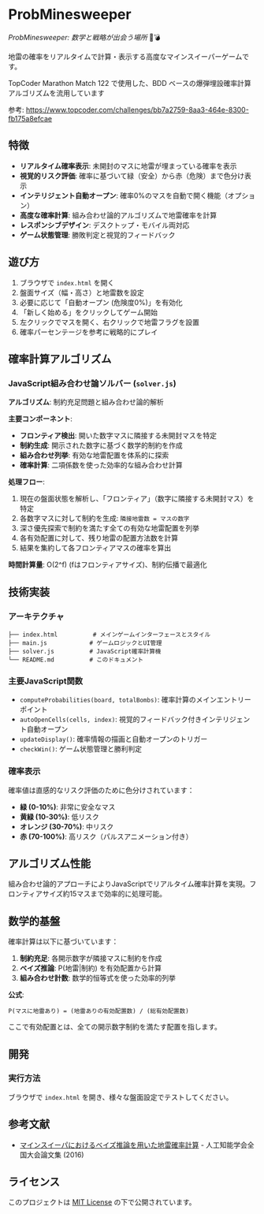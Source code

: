 # ProbMinesweeper

*ProbMinesweeper: 数学と戦略が出会う場所* 🎯💣

地雷の確率をリアルタイムで計算・表示する高度なマインスイーパーゲームです。

TopCoder Marathon Match 122 で使用した、BDD ベースの爆弾埋設確率計算アルゴリズムを流用しています

参考: https://www.topcoder.com/challenges/bb7a2759-8aa3-464e-8300-fb175a8efcae

## 特徴

- **リアルタイム確率表示**: 未開封のマスに地雷が埋まっている確率を表示
- **視覚的リスク評価**: 確率に基づいて緑（安全）から赤（危険）まで色分け表示
- **インテリジェント自動オープン**: 確率0%のマスを自動で開く機能（オプション）
- **高度な確率計算**: 組み合わせ論的アルゴリズムで地雷確率を計算
- **レスポンシブデザイン**: デスクトップ・モバイル両対応
- **ゲーム状態管理**: 勝敗判定と視覚的フィードバック

## 遊び方

1. ブラウザで `index.html` を開く
2. 盤面サイズ（幅・高さ）と地雷数を設定
3. 必要に応じて「自動オープン (危険度0%)」を有効化
4. 「新しく始める」をクリックしてゲーム開始
5. 左クリックでマスを開く、右クリックで地雷フラグを設置
6. 確率パーセンテージを参考に戦略的にプレイ

## 確率計算アルゴリズム

### JavaScript組み合わせ論ソルバー (`solver.js`)

**アルゴリズム**: 制約充足問題と組み合わせ論的解析

**主要コンポーネント**:
- **フロンティア検出**: 開いた数字マスに隣接する未開封マスを特定
- **制約生成**: 開示された数字に基づく数学的制約を作成
- **組み合わせ列挙**: 有効な地雷配置を体系的に探索
- **確率計算**: 二項係数を使った効率的な組み合わせ計算

**処理フロー**:
1. 現在の盤面状態を解析し、「フロンティア」（数字に隣接する未開封マス）を特定
2. 各数字マスに対して制約を生成: `隣接地雷数 = マスの数字`
3. 深さ優先探索で制約を満たす全ての有効な地雷配置を列挙
4. 各有効配置に対して、残り地雷の配置方法数を計算
5. 結果を集約して各フロンティアマスの確率を算出

**時間計算量**: O(2^f) (fはフロンティアサイズ)、制約伝播で最適化

## 技術実装

### アーキテクチャ

```
├── index.html          # メインゲームインターフェースとスタイル
├── main.js            # ゲームロジックとUI管理
├── solver.js          # JavaScript確率計算機
└── README.md          # このドキュメント
```

### 主要JavaScript関数

- `computeProbabilities(board, totalBombs)`: 確率計算のメインエントリーポイント
- `autoOpenCells(cells, index)`: 視覚的フィードバック付きインテリジェント自動オープン
- `updateDisplay()`: 確率情報の描画と自動オープンのトリガー
- `checkWin()`: ゲーム状態管理と勝利判定

### 確率表示

確率値は直感的なリスク評価のために色分けされています：
- **緑 (0-10%)**: 非常に安全なマス
- **黄緑 (10-30%)**: 低リスク
- **オレンジ (30-70%)**: 中リスク
- **赤 (70-100%)**: 高リスク（パルスアニメーション付き）

## アルゴリズム性能

組み合わせ論的アプローチによりJavaScriptでリアルタイム確率計算を実現。フロンティアサイズ約15マスまで効率的に処理可能。

## 数学的基盤

確率計算は以下に基づいています：

1. **制約充足**: 各開示数字が隣接マスに制約を作成
2. **ベイズ推論**: P(地雷|制約) を有効配置から計算
3. **組み合わせ計数**: 数学的恒等式を使った効率的列挙

**公式**:
```
P(マスに地雷あり) = (地雷ありの有効配置数) / (総有効配置数)
```

ここで有効配置とは、全ての開示数字制約を満たす配置を指します。

## 開発

### 実行方法
ブラウザで `index.html` を開き、様々な盤面設定でテストしてください。

## 参考文献

- [マインスイーパにおけるベイズ推論を用いた地雷確率計算](https://www.ai-gakkai.or.jp/jsai2016/webprogram/2016/pdf/927.pdf) - 人工知能学会全国大会論文集 (2016)

## ライセンス

このプロジェクトは [MIT License](LICENSE) の下で公開されています。
